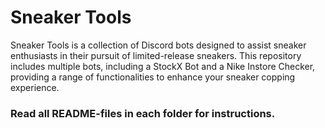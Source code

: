 # Sneaker Tools

Sneaker Tools is a collection of Discord bots designed to assist sneaker enthusiasts in their pursuit of limited-release sneakers. This repository includes multiple bots, including a StockX Bot and a Nike Instore Checker, providing a range of functionalities to enhance your sneaker copping experience.

### Read all README-files in each folder for instructions.